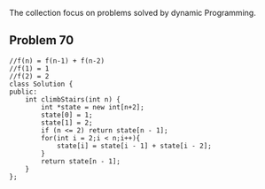 The collection focus on problems solved by dynamic Programming.

## Problem 70
```
//f(n) = f(n-1) + f(n-2)
//f(1) = 1
//f(2) = 2
class Solution {
public:
    int climbStairs(int n) {
        int *state = new int[n+2];
        state[0] = 1;
        state[1] = 2;
        if (n <= 2) return state[n - 1];
        for(int i = 2;i < n;i++){
            state[i] = state[i - 1] + state[i - 2];
        }
        return state[n - 1];
    }
};
```

